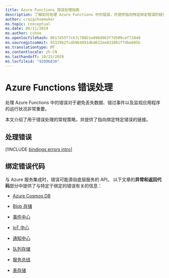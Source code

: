 ```yaml
---
title: Azure Functions 错误处理指南
description: 了解如何处理 Azure Functions 中的错误，并提供指向特定绑定错误的链接。
author: craigshoemaker
ms.topic: conceptual
ms.date: 09/11/2019
ms.author: cshoe
ms.openlocfilehash: 0617d55f7c67c788b1e898d963f7d509cef72d49
ms.sourcegitcommit: 93329b2fcdb9b4091dbd632ee031801f74beb05b
ms.translationtype: MT
ms.contentlocale: zh-CN
ms.lasthandoff: 10/15/2020
ms.locfileid: "92096838"
---
```

# <a name="azure-functions-error-handling"></a>Azure Functions 错误处理

处理 Azure Functions 中的错误对于避免丢失数据、错过事件以及监视应用程序的运行状况非常重要。

本文介绍了用于错误处理的常规策略，并提供了指向绑定特定错误的链接。

## <a name="handling-errors"></a>处理错误

[!INCLUDE [bindings errors intro](../../includes/functions-bindings-errors-intro.md)]

## <a name="binding-error-codes"></a>绑定错误代码

与 Azure 服务集成时，错误可能源自底层服务的 API。 以下文章的**异常和返回代码**部分中提供了与特定于绑定的错误有关的信息：

+ [Azure Cosmos DB](functions-bindings-cosmosdb.md#exceptions-and-return-codes)

+ [Blob 存储](functions-bindings-storage-blob-output.md#exceptions-and-return-codes)

+ [事件中心](functions-bindings-event-hubs-output.md#exceptions-and-return-codes)

+ [IoT 中心](functions-bindings-event-iot-output.md#exceptions-and-return-codes)

+ [通知中心](functions-bindings-notification-hubs.md#exceptions-and-return-codes)

+ [队列存储](functions-bindings-storage-queue-output.md#exceptions-and-return-codes)

+ [服务总线](functions-bindings-service-bus-output.md#exceptions-and-return-codes)

+ [表存储](functions-bindings-storage-table-output.md#exceptions-and-return-codes)
